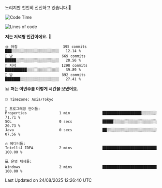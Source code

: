 느리지만 천천히 전진하고 있습니다.🐢

<!--START_SECTION:waka-->
![Code Time](http://img.shields.io/badge/Code%20Time-1%2C660%20hrs%2045%20mins-blue)

![Lines of code](https://img.shields.io/badge/%EC%A0%80%EB%8A%94%20%EC%97%AC%ED%83%9C%EA%B9%8C%EC%A7%80%20-926.3%20thousand%20%EC%A4%84%EC%9D%98%20%EC%BD%94%EB%93%9C%EB%A5%BC%20%EC%9E%91%EC%84%B1%ED%96%88%EC%96%B4%EC%9A%94.-blue)

**저는 저녁형 인간이에요. 🦉** 

```text
🌞 아침                     395 commits         ███░░░░░░░░░░░░░░░░░░░░░░   12.14 % 
🌆 낮　                     669 commits         █████░░░░░░░░░░░░░░░░░░░░   20.56 % 
🌃 저녁                     1298 commits        ██████████░░░░░░░░░░░░░░░   39.89 % 
🌙 밤　                     892 commits         ███████░░░░░░░░░░░░░░░░░░   27.41 % 
```


📊 **저는 이번주를 이렇게 시간을 보냈어요.** 

```text
🕑︎ Timezone: Asia/Tokyo

💬 프로그래밍 언어들: 
Properties               1 min               ██████████████████░░░░░░░   71.71 % 
SQL                      0 secs              █████░░░░░░░░░░░░░░░░░░░░   20.73 % 
Java                     0 secs              ██░░░░░░░░░░░░░░░░░░░░░░░   07.56 % 

🔥 에디터들: 
IntelliJ IDEA            2 mins              █████████████████████████   100.00 % 

💻 운영 체제들: 
Windows                  2 mins              █████████████████████████   100.00 % 
```


 Last Updated on 24/08/2025 12:26:40 UTC
<!--END_SECTION:waka-->
